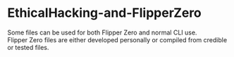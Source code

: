 # EthicalHacking-and-FlipperZero

Some files can be used for both Flipper Zero and normal CLI use.
<br>Flipper Zero files are either developed personally or compiled from credible or tested files.
